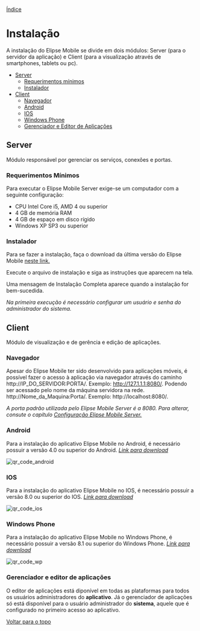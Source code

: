 [Índice](README.md#manual-elipse-mobile)

# Instalação

A instalação do Elipse Mobile se divide em dois módulos: Server (para o servidor da aplicação) e Client (para a visualização através de smartphones, tablets ou pc).

  - [Server](install.md#server)
    - [Requerimentos mínimos](install.md#requerimentos-mínimos)
    - [Instalador](install.md#instalador)
  - [Client](install.md#client)
    - [Navegador](install.md#navegador)
    - [Android](install.md#android)
    - [IOS](install.md#ios)
    - [Windows Phone](install.md#windows-phone)
    - [Gerenciador e Editor de Aplicações](install.md#gerenciador-e-editor-de-aplicações)
    

## Server

Módulo responsável por gerenciar os serviços, conexões e portas.

### Requerimentos Mínimos
 
 Para executar o Elipse Mobile Server exige-se um computador com a seguinte configuração:

* CPU Intel Core i5, AMD 4 ou superior 
* 4 GB de memória RAM 
* 4 GB de espaço em disco rígido
* Windows XP SP3 ou superior

### Instalador
 
Para se fazer a instalação, faça o download da última versão do Elipse Mobile [neste link.](https://www.elipse.com.br/downloads/?cat=64&key=&language=ptbr)
 
Execute o arquivo de instalação e siga as instruções que aparecem na tela. 

Uma mensagem de Instalação Completa aparece quando a instalação for bem-sucedida.
 
 *Na primeira execução é necessário configurar um usuário e senha do administrador do sistema.*
 
  
## Client
 
Módulo de visualização e de gerência e edição de aplicações.
  
### Navegador

  Apesar do Elipse Mobile ter sido desenvolvido para aplicações móveis, é possível fazer o acesso à aplicação via navegador através do caminho http://IP_DO_SERVIDOR:PORTA/. Exemplo: http://127.1.1.1:8080/. Podendo ser acessado pelo nome da máquina servidora na rede. http://Nome_da_Maquina:Porta/. Exemplo: http://localhost:8080/.
  
  *A porta padrão utilizada pelo Elipse Mobile Server é a 8080. Para alterar, consute o capítulo [Configuração Elipse Mobile Server.](config_server.md#portas)*
  
### Android
   Para a instalação do aplicativo Elipse Mobile no Android, é necessário possuir a versão 4.0 ou superior do Android.
    *[Link para download](https://play.google.com/store/apps/details?id=com.elipse.mobile&hl=pt_BR)*
      
![qr_code_android](https://cloud.githubusercontent.com/assets/26389485/23900691/f0c0d2ec-0898-11e7-9ac8-86843378195e.png)
   
### IOS
  Para a instalação do aplicativo Elipse Mobile no IOS, é necessário possuir a versão 8.0 ou superior do IOS.
   *[Link para download](https://itunes.apple.com/br/app/elipse-mobile/id855194610?mt=8)*
   
![qr_code_ios](https://cloud.githubusercontent.com/assets/26389485/23900995/151a636e-089a-11e7-817f-a9d2684b7aa5.png)
  
### Windows Phone
  Para a instalação do aplicativo Elipse Mobile no Windows Phone, é necessário possuir a versão 8.1 ou superior do Windows Phone.
   *[Link para download](https://www.microsoft.com/pt-br/store/p/elipse-mobile/9wzdncrdh16c)*

![qr_code_wp](https://cloud.githubusercontent.com/assets/26389485/23900999/188d8986-089a-11e7-95c9-4b7bdbb491c6.png)

### Gerenciador e editor de aplicações
  O editor de aplicações está diponível em todas as plataformas para todos os usuários administradores do **aplicativo**. Já o gerenciador de aplicações só está disponível para o usuário administrador do **sistema**, aquele que é configurado no primeiro acesso ao aplicativo.

[Voltar para o topo](install.md)
